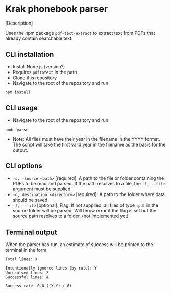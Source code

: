 # Krak phonebook parser
[Description]

Uses the npm package `pdf-text-extract` to extract text from PDFs that already contain searchable text.

## CLI installation

- Install Node.js (version?)
- Requires `pdftotext` in the path
- Clone this repository
- Navigate to the root of the repository and run

`npm install`

## CLI usage

- Navigate to the root of the repository and run

`node parse`

- Note: All files must have their year in the filename in the YYYY format. The script will take the first valid year in the filename as the basis for the output.

## CLI options

- `-s, -source <path>` [required]: A path to the file or folder containing the PDFs to be read and parsed. If the path resolves to a file, the `-f, --file` argument must be supplied. 
- `-d, destination <directory>` [required]: A path to the folder where data should be saved.
- `-f, --file` [optional]: Flag. If not supplied, all files of type `.pdf` in the source folder will be parsed. Will throw error if the flag is set but the source path resolves to a folder. (not implemented yet)

## Terminal output

When the parser has run, an estimate of success will be printed to the terminal in the form 

```
Total lines: X

Intentionally ignored lines (by rule): Y
Unresolved lines: Z
Successful lines: Æ

Success rate: 0.8 ((X-Y) / Æ)
```